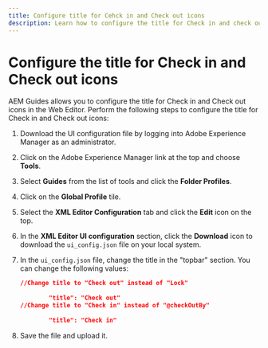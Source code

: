 ```yaml
---
title: Configure title for Cehck in and Check out icons
description: Learn how to configure the title for Check in and check out icons
---
```

# Configure the title for Check in and Check out icons

AEM Guides allows you to configure the title for Check in and Check out icons in the Web Editor. Perform the following steps to configure the title for Check in and Check out icons:

1.  Download the UI configuration file by logging into Adobe Experience Manager as an administrator.
1.  Click on the Adobe Experience Manager link at the top and choose **Tools**.
1.  Select **Guides** from the list of tools and click the **Folder Profiles**.
1.  Click on the **Global Profile** tile.
1.  Select the **XML Editor Configuration** tab and click the **Edit** icon on the top.
1.  In the **XML Editor UI configuration** section, click the **Download** icon to download the `ui_config.json` file on your local system.
1.  In the `ui_config.json` file, change the title  in the "topbar" section. You can change the following values:

    ```json
    //Change title to "Check out" instead of "Lock"
   
            "title": "Check out"
    //Change title to "Check in" instead of "@checkOutBy"
   
            "title": "Check in"
    ```

1. Save the file and upload it.

